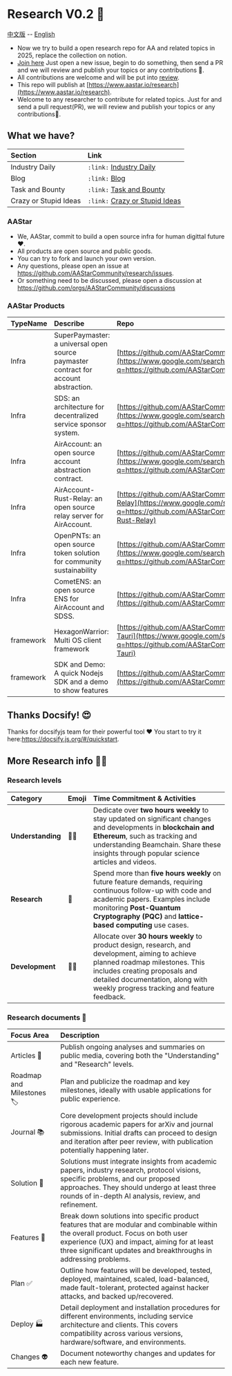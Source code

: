 # Research V0.2 :rocket:

[中文版](README_CN.md) -- [English](README.md)
- Now we try to build a open research repo for AA and related topics in 2025,
replace the collection on notion.
- [Join here](https://github.com/AAStarCommunity/research/issues) Just open a new
issue, begin to do something, then send a PR and we will review and publish your
topics or any contributions :carrot:.
- All contributions are welcome and will be put into
[review](https://github.com/AAStarCommunity/research/review).
- This repo will publish at
[https://www.aastar.io/research](https://www.aastar.io/research).
- Welcome to any researcher to contribute for related topics. Just for and send a pull request(PR), we will review and publish your topics or any contributions🥕.

## What we have?

| Section                 | Link                                                                 |
| :---------------------- | :------------------------------------------------------------------- |
| Industry Daily | `:link:` [Industry Daily](industry/IndustryResearch.md)   |
| Blog               | `:link:` [Blog](blog/blog-board.md)                                |
| Task and Bounty    | `:link:` [Task and Bounty](tasks/task-board.md)                               |
| Crazy or Stupid Ideas   | `:link:` [Crazy or Stupid Ideas](ideas/crazy-stupid-ideas.md)      |

### AAStar
- We, AAStar, commit to build a open source infra for human digittal future ❤️.
- All products are open source and public goods. 
- You can try to fork and launch your own version. 
- Any questions, please open an issue at https://github.com/AAStarCommunity/research/issues. 
- Or something need to be discussed, please open a discussion at https://github.com/orgs/AAStarCommunity/discussions

### AAStar Products

| TypeName  | Describe                                                  | Repo                                                       |
| :-------- | :-------------------------------------------------------- | :--------------------------------------------------------- |
| Infra     | SuperPaymaster: a universal open source paymaster contract for account abstraction. | [https://github.com/AAStarCommunity/SuperPaymaster](https://www.google.com/search?q=https://github.com/AAStarCommunity/SuperPaymaster)     |
| Infra     | SDS: an architecture for decentralized service sponsor system. | [https://github.com/AAStarCommunity/SDSS](https://www.google.com/search?q=https://github.com/AAStarCommunity/SDSS)                |
| Infra     | AirAccount: an open source account abstraction contract.    | [https://github.com/AAStarCommunity/AirAccount](https://www.google.com/search?q=https://github.com/AAStarCommunity/AirAccount)          |
| Infra     | AirAccount-Rust-Relay: an open source relay server for AirAccount. | [https://github.com/AAStarCommunity/AirAccount-Rust-Relay](https://www.google.com/search?q=https://github.com/AAStarCommunity/AirAccount-Rust-Relay) |
| Infra     | OpenPNTs: an open source token solution for community sustainability | [https://github.com/AAStarCommunity/OpenPNTs](https://www.google.com/search?q=https://github.com/AAStarCommunity/OpenPNTs)            |
| Infra     | CometENS: an open source ENS for AirAccount and SDSS.     | [https://github.com/AAStarCommunity/CometENS](https://github.com/AAStarCommunity/CometENS)            |
| framework | HexagonWarrior: Multi OS client framework                 | [https://github.com/AAStarCommunity/HexagonWarrior-Tauri](https://www.google.com/search?q=https://github.com/AAStarCommunity/HexagonWarrior-Tauri)  |
| framework | SDK and Demo: A quick Nodejs SDK and a demo to show features | [https://github.com/AAStarCommunity/AAStar\_SDK](https://github.com/AAStarCommunity/AAStar_SDK)          |


## Thanks Docsify! 😍
Thanks for docsifyjs team for their powerful tool :heart: You start to try it
here:https://docsify.js.org/#/quickstart.

## More Research info :scientist:

### Research levels

| Category | Emoji | Time Commitment & Activities |
| :------- | :---- | :--------------------------- |
| **Understanding** | 🧑‍🎓 | Dedicate over **two hours weekly** to stay updated on significant changes and developments in **blockchain and Ethereum**, such as tracking and understanding Beamchain. Share these insights through popular science articles and videos. |
| **Research** | 🤿 | Spend more than **five hours weekly** on future feature demands, requiring continuous follow-up with code and academic papers. Examples include monitoring **Post-Quantum Cryptography (PQC)** and **lattice-based computing** use cases. |
| **Development** | 👷‍♂️ | Allocate over **30 hours weekly** to product design, research, and development, aiming to achieve planned roadmap milestones. This includes creating proposals and detailed documentation, along with weekly progress tracking and feature feedback. |

### Research documents 📂

| Focus Area                | Description                                                                                                                                                                                          |
| :------------------------ | :--------------------------------------------------------------------------------------------------------------------------------------------------------------------------------------------------- |
| Articles 🎯             | Publish ongoing analyses and summaries on public media, covering both the "Understanding" and "Research" levels.                                                                                     |
| Roadmap and Milestones 🏷️ | Plan and publicize the roadmap and key milestones, ideally with usable applications for public experience.                                                                                             |
| Journal 📚              | Core development projects should include rigorous academic papers for arXiv and journal submissions. Initial drafts can proceed to design and iteration after peer review, with publication potentially happening later. |
| Solution 💯             | Solutions must integrate insights from academic papers, industry research, protocol visions, specific problems, and our proposed approaches. They should undergo at least three rounds of in-depth AI analysis, review, and refinement. |
| Features 🎁             | Break down solutions into specific product features that are modular and combinable within the overall product. Focus on both user experience (UX) and impact, aiming for at least three significant updates and breakthroughs in addressing problems. |
| Plan ✅                 | Outline how features will be developed, tested, deployed, maintained, scaled, load-balanced, made fault-tolerant, protected against hacker attacks, and backed up/recovered.                            |
| Deploy 🏭               | Detail deployment and installation procedures for different environments, including service architecture and clients. This covers compatibility across various versions, hardware/software, and environments. |
| Changes 👽              | Document noteworthy changes and updates for each new feature.                                                                                                                                          |